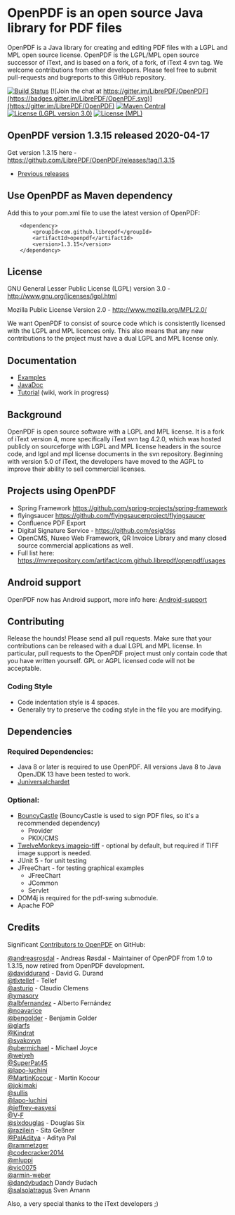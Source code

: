 # OpenPDF is an open source Java library for PDF files #

OpenPDF is a Java library for creating and editing PDF files with a LGPL and MPL open source license. OpenPDF is the LGPL/MPL open source successor of iText, and is based on a fork, of a fork, of iText 4 svn tag. We welcome contributions from other developers. Please feel free to submit pull-requests and bugreports to this GitHub repository.

 [![Build Status](https://travis-ci.org/LibrePDF/OpenPDF.svg?branch=master)](https://travis-ci.org/LibrePDF/OpenPDF) [![Join the chat at https://gitter.im/LibrePDF/OpenPDF](https://badges.gitter.im/LibrePDF/OpenPDF.svg)](https://gitter.im/LibrePDF/OpenPDF) [![Maven Central](https://maven-badges.herokuapp.com/maven-central/com.github.librepdf/openpdf/badge.svg)](https://maven-badges.herokuapp.com/maven-central/com.github.librepdf/openpdf) [![License (LGPL version 3.0)](https://img.shields.io/badge/license-GNU%20LGPL%20version%203.0-blue.svg?style=flat-square)](http://opensource.org/licenses/LGPL-3.0) [![License (MPL)](https://img.shields.io/badge/license-Mozilla%20Public%20License-yellow.svg?style=flat-square)](http://opensource.org/licenses/MPL-2.0)

## OpenPDF version 1.3.15 released 2020-04-17 ##
Get version 1.3.15 here - https://github.com/LibrePDF/OpenPDF/releases/tag/1.3.15

- [Previous releases](https://github.com/LibrePDF/OpenPDF/releases)


## Use OpenPDF as Maven dependency
Add this to your pom.xml file to use the latest version of OpenPDF:

        <dependency>
            <groupId>com.github.librepdf</groupId>
            <artifactId>openpdf</artifactId>
            <version>1.3.15</version>
        </dependency>

## License ##

GNU General Lesser Public License (LGPL) version 3.0 - http://www.gnu.org/licenses/lgpl.html

Mozilla Public License Version 2.0 - http://www.mozilla.org/MPL/2.0/

We want OpenPDF to consist of source code which is consistently licensed with the LGPL and MPL licences only. This also means that any new contributions to the project must have a dual LGPL and MPL license only.

## Documentation ##
- [Examples](pdf-toolbox/src/test/java/com/lowagie/examples/)
- [JavaDoc](https://librepdf.github.io/OpenPDF/docs-1-3-3/?)
- [Tutorial](https://github.com/LibrePDF/OpenPDF/wiki/Tutorial) (wiki, work in progress)


## Background ##

OpenPDF is open source software with a LGPL and MPL license. It is a fork of iText version 4, more specifically iText svn tag 4.2.0, which was hosted publicly on sourceforge with LGPL and MPL license headers in the source code, and lgpl and mpl license documents in the svn repository.
Beginning with version 5.0 of iText, the developers have moved to the AGPL to improve their ability to sell commercial licenses. 

## Projects using OpenPDF ##
- Spring Framework https://github.com/spring-projects/spring-framework
- flyingsaucer https://github.com/flyingsaucerproject/flyingsaucer
- Confluence PDF Export
- Digital Signature Service - https://github.com/esig/dss
- OpenCMS, Nuxeo Web Framework, QR Invoice Library and many closed source commercial applications as well.
- Full list here: https://mvnrepository.com/artifact/com.github.librepdf/openpdf/usages

## Android support ##
OpenPDF now has Android support, more info here: [Android-support](https://github.com/LibrePDF/OpenPDF/wiki/Android-support)

## Contributing ##
Release the hounds!  Please send all pull requests.
Make sure that your contributions can be released with a dual LGPL and MPL license. In particular, pull requests to the OpenPDF project must only contain code that you have written yourself. GPL or AGPL licensed code will not be acceptable.

### Coding Style ###
- Code indentation style is 4 spaces.
- Generally try to preserve the coding style in the file you are modifying.

## Dependencies ##
### Required Dependencies: ###
 - Java 8 or later is required to use OpenPDF. All versions Java 8 to Java OpenJDK 13 have been tested to work.
 - [Juniversalchardet](https://github.com/albfernandez/juniversalchardet)

### Optional: ###

  - [BouncyCastle](https://www.bouncycastle.org/) (BouncyCastle is used to sign PDF files, so it's a recommended dependency)
    - Provider
    - PKIX/CMS
 - [TwelveMonkeys imageio-tiff](https://github.com/haraldk/TwelveMonkeys/) - optional by default, but required if TIFF image support is needed.    
 - JUnit 5 - for unit testing
 - JFreeChart - for testing graphical examples
   - JFreeChart
   - JCommon
   - Servlet
 - DOM4j is required for the pdf-swing submodule.
 - Apache FOP


## Credits ##
Significant [Contributors to OpenPDF](https://github.com/LibrePDF/OpenPDF/graphs/contributors) on GitHub:

  [@andreasrosdal](https://github.com/andreasrosdal) - Andreas Røsdal - Maintainer of OpenPDF from 1.0 to 1.3.15, now retired from OpenPDF development.  
  [@daviddurand](https://github.com/daviddurand) -  David G. Durand  
  [@tlxtellef](https://github.com/tlxtellef) - Tellef  
  [@asturio](https://github.com/asturio) - Claudio Clemens     
  [@ymasory](https://github.com/ymasory)  
  [@albfernandez](https://github.com/albfernandez) - Alberto Fernández  
  [@noavarice](https://github.com/noavarice)  
  [@bengolder](https://github.com/bengolder)  - Benjamin Golder  
  [@glarfs](https://github.com/glarfs)  
  [@Kindrat](https://github.com/Kindrat)  
  [@syakovyn](https://github.com/syakovyn)  
  [@ubermichael](https://github.com/ubermichael) - Michael Joyce  
  [@weiyeh](https://github.com/weiyeh)  
  [@SuperPat45](https://github.com/SuperPat45)  
  [@lapo-luchini](https://github.com/lapo-luchini)  
  [@MartinKocour](https://github.com/MartinKocour)  - Martin Kocour  
  [@jokimaki](https://github.com/jokimaki)  
  [@sullis](https://github.com/sullis)  
  [@lapo-luchini](https://github.com/lapo-luchini)  
  [@jeffrey-easyesi](https://github.com/jeffrey-easyesi)  
  [@V-F](https://github.com/V-F)     
  [@sixdouglas](https://github.com/sixdouglas) - Douglas Six  
  [@razilein](https://github.com/razilein) - Sita Geßner  
  [@PalAditya](https://github.com/PalAditya) - Aditya Pal       
  [@rammetzger](https://github.com/rammetzger)   
  [@codecracker2014](https://github.com/codecracker2014)   
  [@mluppi](https://github.com/mluppi)   
  [@vic0075](https://github.com/vic0075)  
  [@armin-weber](https://github.com/armin-weber)   
  [@dandybudach](https://github.com/dandybudach) Dandy Budach  
  [@salsolatragus](https://github.com/salsolatragus) Sven Amann  
 

Also, a very special thanks to the iText developers ;)
